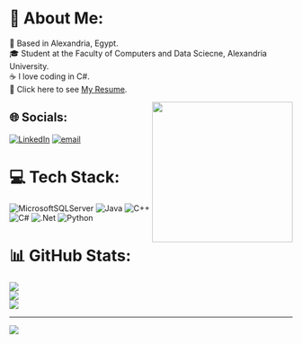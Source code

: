 # 💫 About Me:
<p align="left" dir="auto">📍 Based in Alexandria, Egypt.<br>🎓 Student at the Faculty of Computers and Data Sciecne, Alexandria University.<br>☕ I love coding in C#. <br>📃 Click here to see
  <a href="https://drive.google.com/file/d/1agSoalTsMBhLogB5Ns_armqHubKfrily/view?usp=sharing" rel="nofollow">My Resume</a>.</p>
  <picture> <img align="right" src="https://github.com/7oSkaaa/7oSkaaa/raw/main/Images/Right_Side.gif?raw=true" width="250px" style="visibility: visible; max-width: 100%;"></picture>
  
## 🌐 Socials:
[![LinkedIn](https://img.shields.io/badge/LinkedIn-%230077B5.svg?logo=linkedin&logoColor=white)](https://linkedin.com/in/https://www.linkedin.com/in/yossef-waeel/) [![email](https://img.shields.io/badge/Email-D14836?logo=gmail&logoColor=white)](mailto:youssef.waeel.haroon@gmail.com) 

# 💻 Tech Stack:
![MicrosoftSQLServer](https://img.shields.io/badge/Microsoft%20SQL%20Server-CC2927?style=for-the-badge&logo=microsoft%20sql%20server&logoColor=white) ![Java](https://img.shields.io/badge/java-%23ED8B00.svg?style=for-the-badge&logo=openjdk&logoColor=white) ![C++](https://img.shields.io/badge/c++-%2300599C.svg?style=for-the-badge&logo=c%2B%2B&logoColor=white) ![C#](https://img.shields.io/badge/c%23-%23239120.svg?style=for-the-badge&logo=csharp&logoColor=white) ![.Net](https://img.shields.io/badge/.NET-5C2D91?style=for-the-badge&logo=.net&logoColor=white) ![Python](https://img.shields.io/badge/python-3670A0?style=for-the-badge&logo=python&logoColor=ffdd54)
# 📊 GitHub Stats:
![](https://github-readme-stats.vercel.app/api?username=KaIosha&theme=dark&hide_border=true&include_all_commits=false&count_private=false)<br/>
![](https://nirzak-streak-stats.vercel.app/?user=KaIosha&theme=dark&hide_border=true)<br/>
![](https://github-readme-stats.vercel.app/api/top-langs/?username=KaIosha&theme=dark&hide_border=true&include_all_commits=false&count_private=false&layout=compact)

---
[![](https://visitcount.itsvg.in/api?id=KaIosha&icon=2&color=0)](https://visitcount.itsvg.in)

<!-- Proudly created with GPRM ( https://gprm.itsvg.in ) -->
